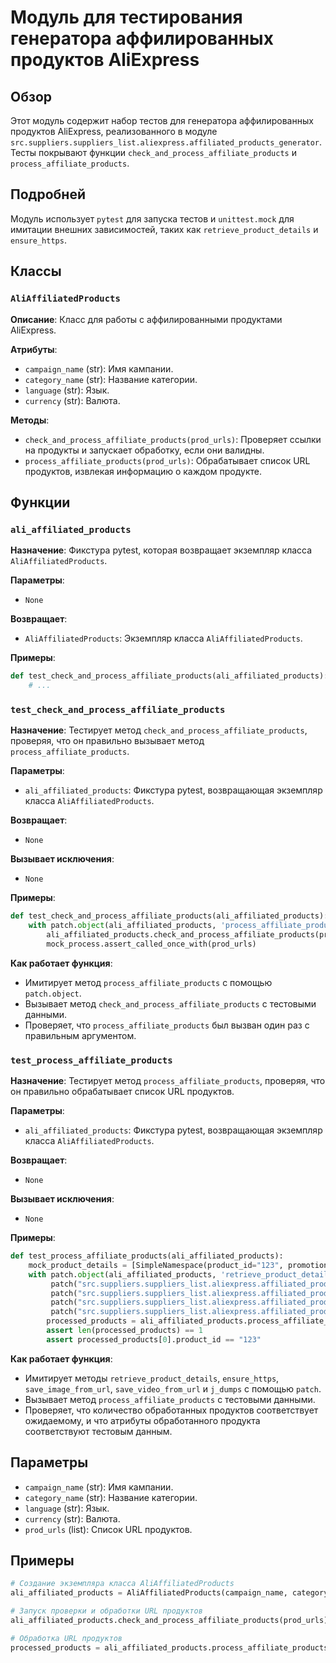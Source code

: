 # Модуль для тестирования генератора аффилированных продуктов AliExpress

## Обзор

Этот модуль содержит набор тестов для генератора аффилированных продуктов AliExpress, реализованного в модуле `src.suppliers.suppliers_list.aliexpress.affiliated_products_generator`. Тесты покрывают функции `check_and_process_affiliate_products` и `process_affiliate_products`.

## Подробней

Модуль использует `pytest` для запуска тестов и `unittest.mock` для имитации внешних зависимостей, таких как `retrieve_product_details` и `ensure_https`. 

## Классы

### `AliAffiliatedProducts`

**Описание**: Класс для работы с аффилированными продуктами AliExpress.

**Атрибуты**:

- `campaign_name` (str): Имя кампании.
- `category_name` (str): Название категории.
- `language` (str): Язык.
- `currency` (str): Валюта.

**Методы**:

- `check_and_process_affiliate_products(prod_urls)`: Проверяет ссылки на продукты и запускает обработку, если они валидны.
- `process_affiliate_products(prod_urls)`: Обрабатывает список URL продуктов, извлекая информацию о каждом продукте.

## Функции

### `ali_affiliated_products`

**Назначение**: Фикстура pytest, которая возвращает экземпляр класса `AliAffiliatedProducts`.

**Параметры**:

- `None`

**Возвращает**:

- `AliAffiliatedProducts`: Экземпляр класса `AliAffiliatedProducts`.

**Примеры**:

```python
def test_check_and_process_affiliate_products(ali_affiliated_products):
    # ...
```

### `test_check_and_process_affiliate_products`

**Назначение**: Тестирует метод `check_and_process_affiliate_products`, проверяя, что он правильно вызывает метод `process_affiliate_products`.

**Параметры**:

- `ali_affiliated_products`: Фикстура pytest, возвращающая экземпляр класса `AliAffiliatedProducts`.

**Возвращает**:

- `None`

**Вызывает исключения**:

- `None`

**Примеры**:

```python
def test_check_and_process_affiliate_products(ali_affiliated_products):
    with patch.object(ali_affiliated_products, 'process_affiliate_products') as mock_process:
        ali_affiliated_products.check_and_process_affiliate_products(prod_urls)
        mock_process.assert_called_once_with(prod_urls)
```

**Как работает функция**:

- Имитирует метод `process_affiliate_products` с помощью `patch.object`.
- Вызывает метод `check_and_process_affiliate_products` с тестовыми данными.
- Проверяет, что `process_affiliate_products` был вызван один раз с правильным аргументом.

### `test_process_affiliate_products`

**Назначение**: Тестирует метод `process_affiliate_products`, проверяя, что он правильно обрабатывает список URL продуктов.

**Параметры**:

- `ali_affiliated_products`: Фикстура pytest, возвращающая экземпляр класса `AliAffiliatedProducts`.

**Возвращает**:

- `None`

**Вызывает исключения**:

- `None`

**Примеры**:

```python
def test_process_affiliate_products(ali_affiliated_products):
    mock_product_details = [SimpleNamespace(product_id="123", promotion_link="promo_link", product_main_image_url="image_url", product_video_url="video_url")]
    with patch.object(ali_affiliated_products, 'retrieve_product_details', return_value=mock_product_details) as mock_retrieve, \
         patch("src.suppliers.suppliers_list.aliexpress.affiliated_products_generator.ensure_https", return_value=prod_urls), \
         patch("src.suppliers.suppliers_list.aliexpress.affiliated_products_generator.save_image_from_url"), \
         patch("src.suppliers.suppliers_list.aliexpress.affiliated_products_generator.save_video_from_url"), \
         patch("src.suppliers.suppliers_list.aliexpress.affiliated_products_generator.j_dumps", return_value=True):
        processed_products = ali_affiliated_products.process_affiliate_products(prod_urls)
        assert len(processed_products) == 1
        assert processed_products[0].product_id == "123"
```

**Как работает функция**:

- Имитирует методы `retrieve_product_details`, `ensure_https`, `save_image_from_url`, `save_video_from_url` и `j_dumps` с помощью `patch`.
- Вызывает метод `process_affiliate_products` с тестовыми данными.
- Проверяет, что количество обработанных продуктов соответствует ожидаемому, и что атрибуты обработанного продукта соответствуют тестовым данным.

## Параметры

- `campaign_name` (str): Имя кампании.
- `category_name` (str): Название категории.
- `language` (str): Язык.
- `currency` (str): Валюта.
- `prod_urls` (list): Список URL продуктов.

## Примеры

```python
# Создание экземпляра класса AliAffiliatedProducts
ali_affiliated_products = AliAffiliatedProducts(campaign_name, category_name, language, currency)

# Запуск проверки и обработки URL продуктов
ali_affiliated_products.check_and_process_affiliate_products(prod_urls)

# Обработка URL продуктов
processed_products = ali_affiliated_products.process_affiliate_products(prod_urls)
```